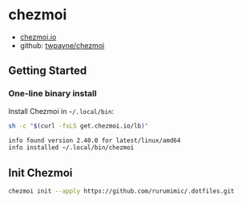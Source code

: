 # chezmoi

- [chezmoi.io](https://www.chezmoi.io/)
- github: [twpayne/chezmoi](https://github.com/twpayne/chezmoi)

## Getting Started

### One-line binary install

Install Chezmoi in `~/.local/bin`:

```bash
sh -c "$(curl -fsLS get.chezmoi.io/lb)"

info found version 2.40.0 for latest/linux/amd64
info installed ~/.local/bin/chezmoi
```

## Init Chezmoi

```bash
chezmoi init --apply https://github.com/rurumimic/.dotfiles.git
```

